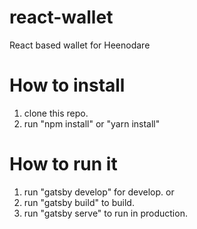 # react-wallet

React based wallet for Heenodare

# How to install

1. clone this repo.
2. run "npm install" or "yarn install"

# How to run it

1. run "gatsby develop" for develop.
   or
1. run "gatsby build" to build.
1. run "gatsby serve" to run in production.
